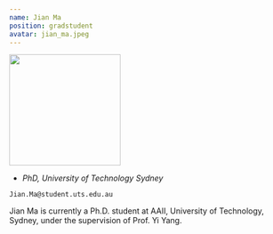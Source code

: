 ```yaml
---
name: Jian Ma
position: gradstudent
avatar: jian_ma.jpeg
---
```


<img width="200" src="{{site.baseurl}}/images/people/{{page.avatar}}" data-action="zoom">

- _PhD, University of Technology Sydney_<br>
<!--- _Science coach. Collaborator. Transdisciplinary optimist._-->

<i class="fa fa-envelope-o"></i> `Jian.Ma@student.uts.edu.au`

Jian Ma is currently a Ph.D. student at AAII, University of Technology, Sydney, under the supervision of Prof. Yi Yang.
